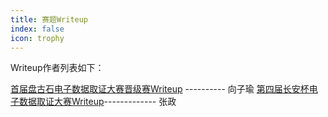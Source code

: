 ```yaml
---
title: 赛题Writeup
index: false
icon: trophy
---
```


Writeup作者列表如下：

[首届盘古石电子数据取证大赛晋级赛Writeup](https://www.forensics-wiki.com/doc/30/) ---------- 向子瑜
[第四届长安杯电子数据取证大赛Writeup](https://www.forensics-wiki.com/project-12/doc-29/)------------- 张政

